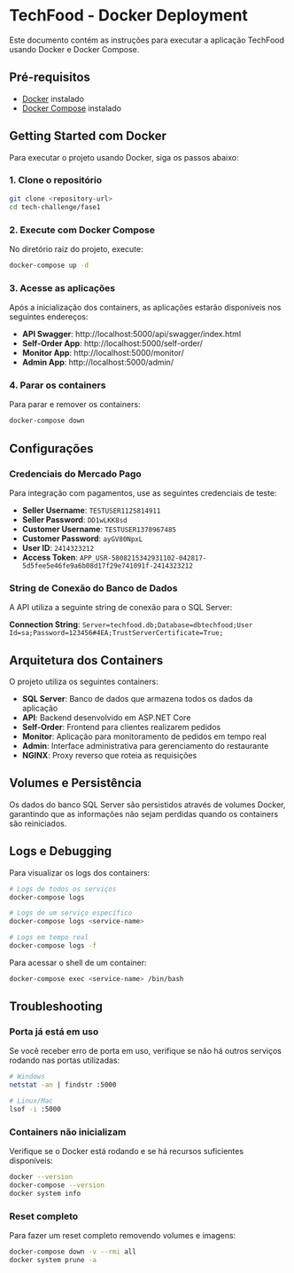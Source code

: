 # TechFood - Docker Deployment

Este documento contém as instruções para executar a aplicação TechFood usando Docker e Docker Compose.

## Pré-requisitos

- [Docker](https://docs.docker.com/get-docker/) instalado
- [Docker Compose](https://docs.docker.com/compose/install/) instalado

## Getting Started com Docker

Para executar o projeto usando Docker, siga os passos abaixo:

### 1. Clone o repositório

```bash
git clone <repository-url>
cd tech-challenge/fase1
```

### 2. Execute com Docker Compose

No diretório raiz do projeto, execute:

```bash
docker-compose up -d
```

### 3. Acesse as aplicações

Após a inicialização dos containers, as aplicações estarão disponíveis nos seguintes endereços:

- **API Swagger**: http://localhost:5000/api/swagger/index.html
- **Self-Order App**: http://localhost:5000/self-order/
- **Monitor App**: http://localhost:5000/monitor/
- **Admin App**: http://localhost:5000/admin/

### 4. Parar os containers

Para parar e remover os containers:

```bash
docker-compose down
```

## Configurações

### Credenciais do Mercado Pago

Para integração com pagamentos, use as seguintes credenciais de teste:

- **Seller Username**: `TESTUSER1125814911`
- **Seller Password**: `DD1wLKK8sd`
- **Customer Username**: `TESTUSER1370967485`
- **Customer Password**: `ayGV80NpxL`
- **User ID**: `2414323212`
- **Access Token**: `APP_USR-5808215342931102-042817-5d5fee5e46fe9a6b08d17f29e741091f-2414323212`

### String de Conexão do Banco de Dados

A API utiliza a seguinte string de conexão para o SQL Server:

**Connection String**: `Server=techfood.db;Database=dbtechfood;User Id=sa;Password=123456#4EA;TrustServerCertificate=True;`

## Arquitetura dos Containers

O projeto utiliza os seguintes containers:

- **SQL Server**: Banco de dados que armazena todos os dados da aplicação
- **API**: Backend desenvolvido em ASP.NET Core
- **Self-Order**: Frontend para clientes realizarem pedidos
- **Monitor**: Aplicação para monitoramento de pedidos em tempo real
- **Admin**: Interface administrativa para gerenciamento do restaurante
- **NGINX**: Proxy reverso que roteia as requisições

## Volumes e Persistência

Os dados do banco SQL Server são persistidos através de volumes Docker, garantindo que as informações não sejam perdidas quando os containers são reiniciados.

## Logs e Debugging

Para visualizar os logs dos containers:

```bash
# Logs de todos os serviços
docker-compose logs

# Logs de um serviço específico
docker-compose logs <service-name>

# Logs em tempo real
docker-compose logs -f
```

Para acessar o shell de um container:

```bash
docker-compose exec <service-name> /bin/bash
```

## Troubleshooting

### Porta já está em uso

Se você receber erro de porta em uso, verifique se não há outros serviços rodando nas portas utilizadas:

```bash
# Windows
netstat -an | findstr :5000

# Linux/Mac
lsof -i :5000
```

### Containers não inicializam

Verifique se o Docker está rodando e se há recursos suficientes disponíveis:

```bash
docker --version
docker-compose --version
docker system info
```

### Reset completo

Para fazer um reset completo removendo volumes e imagens:

```bash
docker-compose down -v --rmi all
docker system prune -a
```
